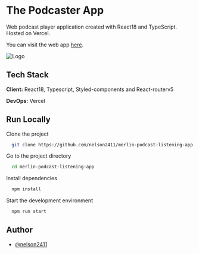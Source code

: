 
# The Podcaster App

Web podcast player application created with React18 and TypeScript. Hosted on Vercel. 


You can visit the web app [here](https://next-typescript-countries-v3.vercel.app/). 

![Logo](https://i.ibb.co/K6nVfLz/nelson-logo.png)



## Tech Stack

**Client:** React18, Typescript, Styled-components and React-routerv5

**DevOps:** Vercel


## Run Locally

Clone the project

```bash
  git clone https://github.com/nelson2411/merlin-podcast-listening-app.git
```

Go to the project directory

```bash
  cd merlin-podcast-listening-app
```

Install dependencies

```bash
  npm install
```

Start the development environment

```bash
  npm run start
```


## Author

- [@nelson2411](https://github.com/nelson2411)

